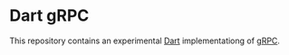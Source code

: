 # Dart gRPC

This repository contains an experimental [Dart](https://www.dartlang.org/) 
implementationg of [gRPC](gRPC).
